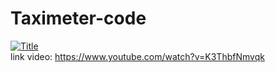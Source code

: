 # Taximeter-code
[![Title](https://img.youtube.com/vi/K3ThbfNmvqk/0.jpg)](https://www.youtube.com/embed/K3ThbfNmvqk)</br>
link video: https://www.youtube.com/watch?v=K3ThbfNmvqk
